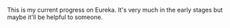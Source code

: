 This is my current progress on Eureka. It's very much in the early stages but maybe it'll be helpful to someone.
